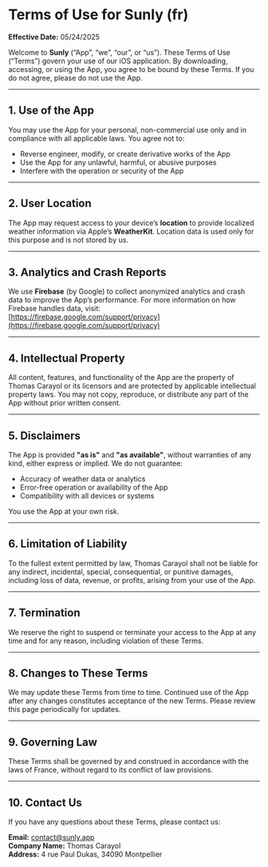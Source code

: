 # Terms of Use for Sunly (fr)

**Effective Date:** 05/24/2025

Welcome to **Sunly** (“App”, “we”, “our”, or “us”). These Terms of Use (“Terms”) govern your use of our iOS application. By downloading, accessing, or using the App, you agree to be bound by these Terms. If you do not agree, please do not use the App.

---

## 1. Use of the App

You may use the App for your personal, non-commercial use only and in compliance with all applicable laws. You agree not to:

- Reverse engineer, modify, or create derivative works of the App
- Use the App for any unlawful, harmful, or abusive purposes
- Interfere with the operation or security of the App

---

## 2. User Location

The App may request access to your device’s **location** to provide localized weather information via Apple’s **WeatherKit**. Location data is used only for this purpose and is not stored by us.

---

## 3. Analytics and Crash Reports

We use **Firebase** (by Google) to collect anonymized analytics and crash data to improve the App’s performance. For more information on how Firebase handles data, visit:  
[https://firebase.google.com/support/privacy](https://firebase.google.com/support/privacy)

---

## 4. Intellectual Property

All content, features, and functionality of the App are the property of Thomas Carayol or its licensors and are protected by applicable intellectual property laws. You may not copy, reproduce, or distribute any part of the App without prior written consent.

---

## 5. Disclaimers

The App is provided **"as is"** and **"as available"**, without warranties of any kind, either express or implied. We do not guarantee:

- Accuracy of weather data or analytics
- Error-free operation or availability of the App
- Compatibility with all devices or systems

You use the App at your own risk.

---

## 6. Limitation of Liability

To the fullest extent permitted by law, Thomas Carayol shall not be liable for any indirect, incidental, special, consequential, or punitive damages, including loss of data, revenue, or profits, arising from your use of the App.

---

## 7. Termination

We reserve the right to suspend or terminate your access to the App at any time and for any reason, including violation of these Terms.

---

## 8. Changes to These Terms

We may update these Terms from time to time. Continued use of the App after any changes constitutes acceptance of the new Terms. Please review this page periodically for updates.

---

## 9. Governing Law

These Terms shall be governed by and construed in accordance with the laws of France, without regard to its conflict of law provisions.

---

## 10. Contact Us

If you have any questions about these Terms, please contact us:

**Email:** contact@sunly.app  
**Company Name:** Thomas Carayol  
**Address:** 4 rue Paul Dukas, 34090 Montpellier
